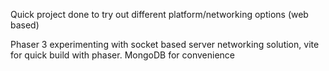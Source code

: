 Quick project done to try out different platform/networking options (web based)

Phaser 3 experimenting with socket based server networking solution, vite for quick build with phaser. MongoDB for convenience
